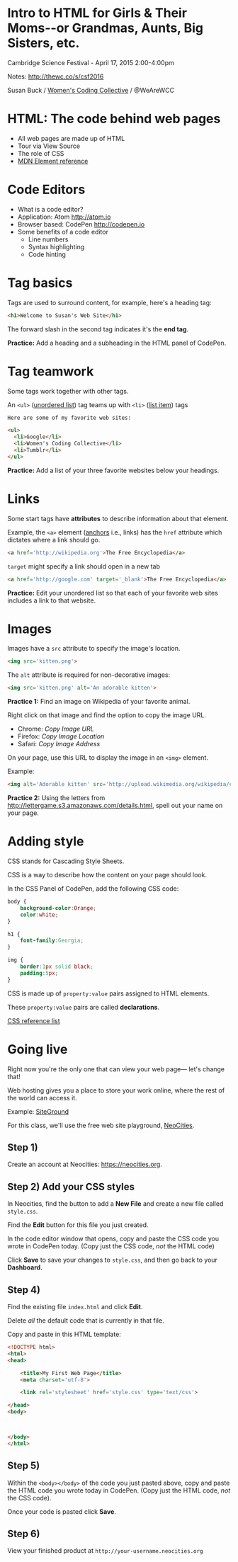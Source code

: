 # Intro to HTML for Girls & Their Moms--or Grandmas, Aunts, Big Sisters, etc.

Cambridge Science Festival - April 17, 2015 2:00-4:00pm

Notes: <http://thewc.co/s/csf2016>

Susan Buck / [Women's Coding Collective](http://thewc.co) / @WeAreWCC


# HTML: The code behind web pages
* All web pages are made up of HTML
* Tour via View Source
* The role of CSS
* [MDN Element reference](https://developer.mozilla.org/en-US/docs/Web/HTML/Element?redirectlocale=en-US&redirectslug=HTML%2FElement)


# Code Editors
* What is a code editor?
* Application: Atom <http://atom.io>
* Browser based: CodePen <http://codepen.io>
* Some benefits of a code editor
	* Line numbers
	* Syntax highlighting
	* Code hinting


# Tag basics
Tags are used to surround content, for example, here's a heading tag:

```html
<h1>Welcome to Susan's Web Site</h1>
```

The forward slash in the second tag indicates it's the **end tag**.

**Practice:** Add a heading and a subheading in the HTML panel of CodePen.





# Tag teamwork
Some tags work together with other tags.

An `<ul>` ([unordered list](https://developer.mozilla.org/en-US/docs/Web/HTML/Element/ul)) tag teams up with `<li>` ([list item](https://developer.mozilla.org/en-US/docs/Web/HTML/Element/li)) tags

```html
Here are some of my favorite web sites:

<ul>
  <li>Google</li>
  <li>Women's Coding Collective</li>
  <li>Tumblr</li>
</ul>
```

**Practice:** Add a list of your three favorite websites below your headings.




# Links
Some start tags have **attributes** to describe information about that element.

Example, the `<a>` element ([anchors](https://developer.mozilla.org/en-US/docs/Web/HTML/Element/a) i.e., links) has the `href` attribute which dictates where a link should go.

```html
<a href='http://wikipedia.org'>The Free Encyclopedia</a>
```

`target` might specify a link should open in a new tab

```html
<a href='http://google.com' target='_blank'>The Free Encyclopedia</a>
```


**Practice:** Edit your unordered list so that each of your favorite web sites includes a link to that website.



# Images

Images have a `src` attribute to specify the image's location.

```html
<img src='kitten.png'>
```

The `alt` attribute is required for non-decorative images:

```html
<img src='kitten.png' alt='An adorable kitten'>
```


**Practice 1:** Find an image on Wikipedia of your favorite animal.

Right click on that image and find the option to copy the image URL.

* Chrome: *Copy Image URL*
* Firefox: *Copy Image Location*
* Safari: *Copy Image Address*

On your page, use this URL to display the image in an `<img>` element.

Example:

```html
<img alt='Adorable kitten' src='http://upload.wikimedia.org/wikipedia/commons/thumb/0/06/Kitten_in_Rizal_Park%2C_Manila.jpg/340px-Kitten_in_Rizal_Park%2C_Manila.jpg'>
```

**Practice 2:** Using the letters from <http://lettergame.s3.amazonaws.com/details.html>, spell out your name on your page.


# Adding style

CSS stands for Cascading Style Sheets.

CSS is a way to describe how the content on your page should look.

In the CSS Panel of CodePen, add the following CSS code:

```css
body {
	background-color:Orange;
	color:white;
}

h1 {
	font-family:Georgia;
}

img {
	border:1px solid black;
	padding:5px;
}
```

CSS is made up of `property:value` pairs assigned to HTML elements.

These `property:value` pairs are called **declarations**.

[CSS reference list](https://developer.mozilla.org/en-US/docs/Web/CSS/Reference)



# Going live

Right now you're the only one that can view your web page&mdash; let's change that!

Web hosting gives you a place to store your work online, where the rest of the world can access it.

Example: [SiteGround](http://www.siteground.com/index.htm?afcode=bf90ce97069361478ba4f2426b5f9d4d)

For this class, we'll use the free web site playground, [NeoCities](https://neocities.org).

## Step 1)
Create an account at Neocities: <https://neocities.org>.


## Step 2) Add your CSS styles
In Neocities, find the button to add a __New File__ and create a new file called `style.css`.

Find the __Edit__ button for this file you just created.

In the code editor window that opens, copy and paste the CSS code you wrote in CodePen today. (Copy just the CSS code, *not* the HTML code)

Click __Save__ to save your changes to `style.css`, and then go back to your __Dashboard__.


## Step 4)
Find the existing file `index.html` and click __Edit__.

Delete *all* the default code that is currently in that file.

Copy and paste in this HTML template:

```html
<!DOCTYPE html>
<html>
<head>

	<title>My First Web Page</title>
	<meta charset='utf-8'>

	<link rel='stylesheet' href='style.css' type='text/css'>

</head>
<body>



</body>
</html>
```

## Step 5)
Within the `<body></body>` of the code you just pasted above, copy and paste the HTML code you wrote today in CodePen. (Copy just the HTML code, *not* the CSS code).

Once your code is pasted click __Save__.


## Step 6)
View your finished product at `http://your-username.neocities.org`
